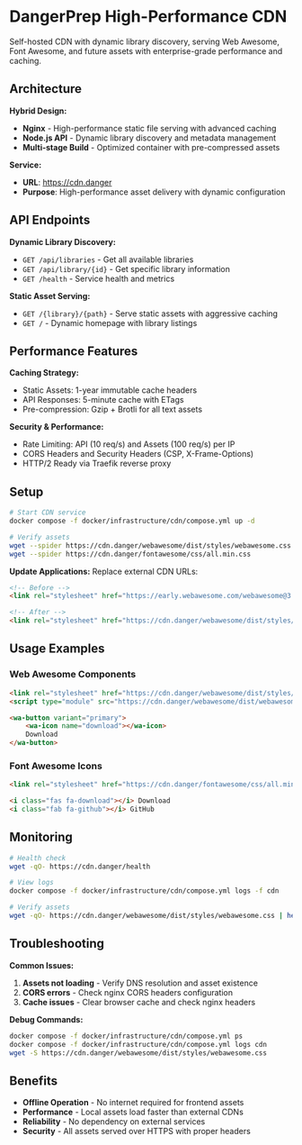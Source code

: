 # DangerPrep High-Performance CDN

Self-hosted CDN with dynamic library discovery, serving Web Awesome, Font Awesome, and future assets with enterprise-grade performance and caching.

## Architecture

**Hybrid Design:**
- **Nginx** - High-performance static file serving with advanced caching
- **Node.js API** - Dynamic library discovery and metadata management
- **Multi-stage Build** - Optimized container with pre-compressed assets

**Service:**
- **URL**: https://cdn.danger
- **Purpose**: High-performance asset delivery with dynamic configuration

## API Endpoints

**Dynamic Library Discovery:**
- `GET /api/libraries` - Get all available libraries
- `GET /api/library/{id}` - Get specific library information
- `GET /health` - Service health and metrics

**Static Asset Serving:**
- `GET /{library}/{path}` - Serve static assets with aggressive caching
- `GET /` - Dynamic homepage with library listings

## Performance Features

**Caching Strategy:**
- Static Assets: 1-year immutable cache headers
- API Responses: 5-minute cache with ETags
- Pre-compression: Gzip + Brotli for all text assets

**Security & Performance:**
- Rate Limiting: API (10 req/s) and Assets (100 req/s) per IP
- CORS Headers and Security Headers (CSP, X-Frame-Options)
- HTTP/2 Ready via Traefik reverse proxy

## Setup

```bash
# Start CDN service
docker compose -f docker/infrastructure/cdn/compose.yml up -d

# Verify assets
wget --spider https://cdn.danger/webawesome/dist/styles/webawesome.css
wget --spider https://cdn.danger/fontawesome/css/all.min.css
```

**Update Applications:**
Replace external CDN URLs:
```html
<!-- Before -->
<link rel="stylesheet" href="https://early.webawesome.com/webawesome@3.0.0-beta.4/dist/styles/webawesome.css">

<!-- After -->
<link rel="stylesheet" href="https://cdn.danger/webawesome/dist/styles/webawesome.css">
```

## Usage Examples

### Web Awesome Components
```html
<link rel="stylesheet" href="https://cdn.danger/webawesome/dist/styles/webawesome.css">
<script type="module" src="https://cdn.danger/webawesome/dist/webawesome.loader.js"></script>

<wa-button variant="primary">
    <wa-icon name="download"></wa-icon>
    Download
</wa-button>
```

### Font Awesome Icons
```html
<link rel="stylesheet" href="https://cdn.danger/fontawesome/css/all.min.css">

<i class="fas fa-download"></i> Download
<i class="fab fa-github"></i> GitHub
```

## Monitoring

```bash
# Health check
wget -qO- https://cdn.danger/health

# View logs
docker compose -f docker/infrastructure/cdn/compose.yml logs -f cdn

# Verify assets
wget -qO- https://cdn.danger/webawesome/dist/styles/webawesome.css | head -5
```

## Troubleshooting

**Common Issues:**
1. **Assets not loading** - Verify DNS resolution and asset existence
2. **CORS errors** - Check nginx CORS headers configuration
3. **Cache issues** - Clear browser cache and check nginx headers

**Debug Commands:**
```bash
docker compose -f docker/infrastructure/cdn/compose.yml ps
docker compose -f docker/infrastructure/cdn/compose.yml logs cdn
wget -S https://cdn.danger/webawesome/dist/styles/webawesome.css
```

## Benefits

- **Offline Operation** - No internet required for frontend assets
- **Performance** - Local assets load faster than external CDNs
- **Reliability** - No dependency on external services
- **Security** - All assets served over HTTPS with proper headers
